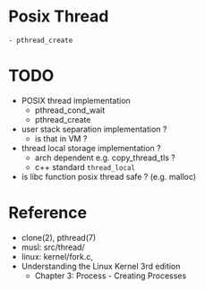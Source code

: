 <!--
{
  "title": "Linux Thread",
  "date": "2017-06-07T09:58:12+09:00",
  "category": "",
  "tags": ["linux"],
  "draft": true
}
-->

# Posix Thread

```
- pthread_create
```

# TODO

- POSIX thread implementation
  - pthread_cond_wait
  - pthread_create
- user stack separation implementation ?
  - is that in VM ?
- thread local storage implementation ?
  - arch dependent e.g. copy_thread_tls ?
  - c++ standard `thread_local`
- is libc function posix thread safe ? (e.g. malloc)

# Reference

- clone(2), pthread(7)
- musl: src/thread/
- linux: kernel/fork.c,
- Understanding the Linux Kernel 3rd edition
  - Chapter 3: Process - Creating Processes
